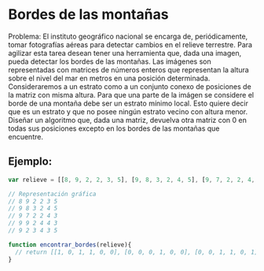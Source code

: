 # Bordes de las montañas

Problema: El instituto geográfico nacional se encarga de, periódicamente, tomar fotografías aéreas para detectar cambios en el relieve terrestre. Para agilizar esta tarea desean tener una herramienta que, dada una imagen, pueda detectar los bordes de las montañas. Las imágenes son representadas con matrices de números enteros que representan la altura sobre el nivel del mar en metros en una posición determinada. Consideraremos a un estrato como a un conjunto conexo de posiciones de la matriz con misma altura. Para que una parte de la imágen se considere el borde de una montaña debe ser un estrato mínimo local. Esto quiere decir que es un estrato y que no posee ningún estrato vecino con altura menor. Diseñar un algoritmo que, dada una matriz, devuelva otra matriz con 0 en todas sus posiciones excepto en los bordes de las montañas que encuentre.

## Ejemplo:
```javascript
var relieve = [[8, 9, 2, 2, 3, 5], [9, 8, 3, 2, 4, 5], [9, 7, 2, 2, 4, 3], [9, 9, 2, 4, 4, 3], [9, 2, 3, 4, 3, 5]];

// Representación gráfica
// 8 9 2 2 3 5  
// 9 8 3 2 4 5  
// 9 7 2 2 4 3  
// 9 9 2 4 4 3  
// 9 2 3 4 3 5  

function encontrar_bordes(relieve){
  // return [[1, 0, 1, 1, 0, 0], [0, 0, 0, 1, 0, 0], [0, 0, 1, 1, 0, 1], [0, 0, 1, 0, 0, 1], [0, 1, 0, 0, 1, 0 ]];
}
```